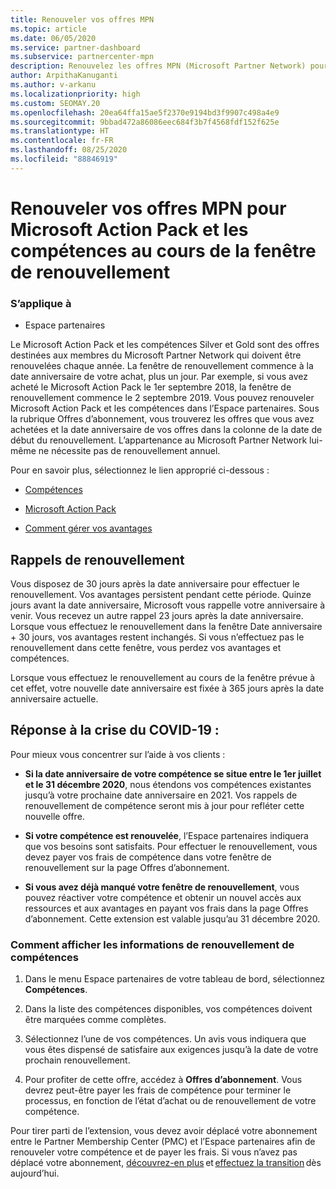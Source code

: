 ```yaml
---
title: Renouveler vos offres MPN
ms.topic: article
ms.date: 06/05/2020
ms.service: partner-dashboard
ms.subservice: partnercenter-mpn
description: Renouvelez les offres MPN (Microsoft Partner Network) pour Microsoft Action Pack et les compétences. La fenêtre de renouvellement commence à l’anniversaire de la date d’achat plus un jour.
author: ArpithaKanuganti
ms.author: v-arkanu
ms.localizationpriority: high
ms.custom: SEOMAY.20
ms.openlocfilehash: 20ea64ffa15ae5f2370e9194bd3f9907c498a4e9
ms.sourcegitcommit: 9bbad472a86086eec684f3b7f4568fdf152f625e
ms.translationtype: HT
ms.contentlocale: fr-FR
ms.lasthandoff: 08/25/2020
ms.locfileid: "88846919"
---
```

# <a name="renew-your-mpn-offers-for-microsoft-action-pack-and-competencies-during-the-renewal-window"></a>Renouveler vos offres MPN pour Microsoft Action Pack et les compétences au cours de la fenêtre de renouvellement

### <a name="applies-to"></a>S’applique à

- Espace partenaires

Le Microsoft Action Pack et les compétences Silver et Gold sont des offres destinées aux membres du Microsoft Partner Network qui doivent être renouvelées chaque année. La fenêtre de renouvellement commence à la date anniversaire de votre achat, plus un jour. Par exemple, si vous avez acheté le Microsoft Action Pack le 1er septembre 2018, la fenêtre de renouvellement commence le 2 septembre 2019. Vous pouvez renouveler Microsoft Action Pack et les compétences dans l’Espace partenaires. Sous la rubrique Offres d’abonnement, vous trouverez les offres que vous avez achetées et la date anniversaire de vos offres dans la colonne de la date de début du renouvellement. L’appartenance au Microsoft Partner Network lui-même ne nécessite pas de renouvellement annuel. 

Pour en savoir plus, sélectionnez le lien approprié ci-dessous : 

- [Compétences](learn-about-competencies.md)

- [Microsoft Action Pack](mpn-get-action-pack.md)

- [Comment gérer vos avantages](manage-your-partner-network-benefits.md)

## <a name="renewal-reminders"></a>Rappels de renouvellement 

Vous disposez de 30 jours après la date anniversaire pour effectuer le renouvellement. Vos avantages persistent pendant cette période. Quinze jours avant la date anniversaire, Microsoft vous rappelle votre anniversaire à venir. Vous recevez un autre rappel 23 jours après la date anniversaire. Lorsque vous effectuez le renouvellement dans la fenêtre Date anniversaire + 30 jours, vos avantages restent inchangés. Si vous n’effectuez pas le renouvellement dans cette fenêtre, vous perdez vos avantages et compétences.

Lorsque vous effectuez le renouvellement au cours de la fenêtre prévue à cet effet, votre nouvelle date anniversaire est fixée à 365 jours après la date anniversaire actuelle.

## <a name="responding-to-covid-19"></a>Réponse à la crise du COVID-19 :

Pour mieux vous concentrer sur l’aide à vos clients : 

- **Si la date anniversaire de votre compétence se situe entre le 1er juillet et le 31 décembre 2020**, nous étendons vos compétences existantes jusqu’à votre prochaine date anniversaire en 2021. Vos rappels de renouvellement de compétence seront mis à jour pour refléter cette nouvelle offre. 

- **Si votre compétence est renouvelée**, l’Espace partenaires indiquera que vos besoins sont satisfaits. Pour effectuer le renouvellement, vous devez payer vos frais de compétence dans votre fenêtre de renouvellement sur la page Offres d’abonnement. 

- **Si vous avez déjà manqué votre fenêtre de renouvellement**, vous pouvez réactiver votre compétence et obtenir un nouvel accès aux ressources et aux avantages en payant vos frais dans la page Offres d’abonnement. Cette extension est valable jusqu’au 31 décembre 2020.

### <a name="how-to-view-competency-renewal-information"></a>Comment afficher les informations de renouvellement de compétences

1. Dans le menu Espace partenaires de votre tableau de bord, sélectionnez **Compétences**.  

2. Dans la liste des compétences disponibles, vos compétences doivent être marquées comme complètes.  

3. Sélectionnez l’une de vos compétences. Un avis vous indiquera que vous êtes dispensé de satisfaire aux exigences jusqu’à la date de votre prochain renouvellement.

4. Pour profiter de cette offre, accédez à **Offres d’abonnement**. Vous devrez peut-être payer les frais de compétence pour terminer le processus, en fonction de l’état d’achat ou de renouvellement de votre compétence. 

Pour tirer parti de l’extension, vous devez avoir déplacé votre abonnement entre le Partner Membership Center (PMC) et l’Espace partenaires afin de renouveler votre compétence et de payer les frais. Si vous n’avez pas déplacé votre abonnement, [découvrez-en plus](prepare-pmc-pc-migration.md) et [effectuez la transition](https://partners.microsoft.com/partnerprogram/Welcome.aspx) dès aujourd’hui.  

